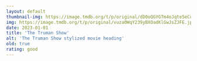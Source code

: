 ```yaml
---
layout: default
thumbnail-img: https://image.tmdb.org/t/p/original/dD0oQGYGTm4oJqte5eCuRtjQtV7.png
img: https://image.tmdb.org/t/p/original/vuza0WqY239yBXOadKlGwJsZJFE.jpg
date: 2023-01-01
title: 'The Truman Show'
alt: 'The Truman Show stylized movie heading'
old: true
rating: good
---
```

